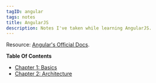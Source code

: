 ```yaml
---
tagID: angular
tags: notes
title: AngularJS
description: Notes I've taken while learning AngularJS.
---
```


Resource: [Angular's Official Docs](https://angular.io).

**Table Of Contents**

* [Chapter 1: Basics](1-Basics)
* [Chapter 2: Architecture](2-Architecture)
